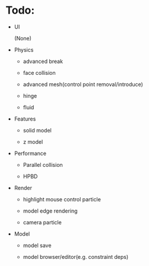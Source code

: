 # Todo:

* UI

	(None)

* Physics

	* advanced break

	* face collision

	* advanced mesh(control point removal/introduce)

	* hinge

	* fluid

* Features

	* solid model

	* z model

* Performance

	* Parallel collision

	* HPBD

* Render

	* highlight mouse control particle

	* model edge rendering

	* camera particle

* Model

	* model save

	* model browser/editor(e.g. constraint deps)

